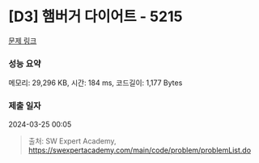 # [D3] 햄버거 다이어트 - 5215 

[문제 링크](https://swexpertacademy.com/main/code/problem/problemDetail.do?contestProbId=AWT-lPB6dHUDFAVT) 

### 성능 요약

메모리: 29,296 KB, 시간: 184 ms, 코드길이: 1,177 Bytes

### 제출 일자

2024-03-25 00:05



> 출처: SW Expert Academy, https://swexpertacademy.com/main/code/problem/problemList.do